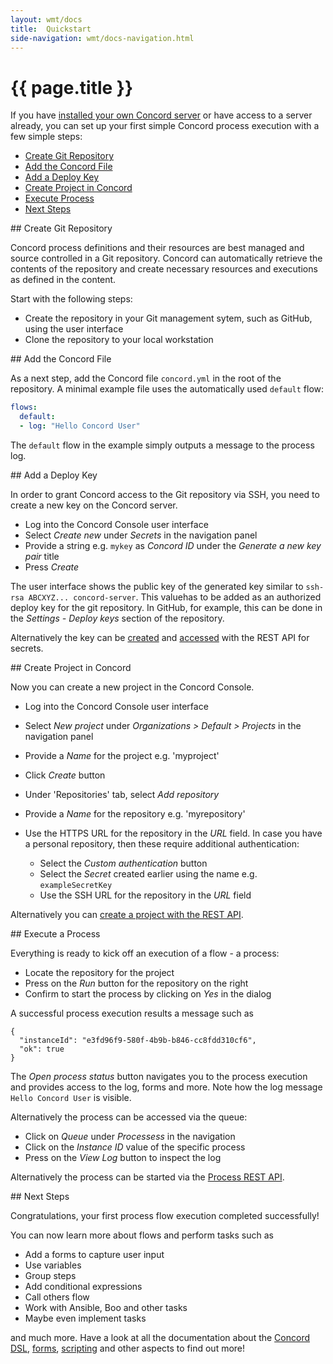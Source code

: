 ```yaml
---
layout: wmt/docs
title:  Quickstart
side-navigation: wmt/docs-navigation.html
---
```


# {{ page.title }}

If you have [installed your own Concord server](./installation.html) or have
access to a server already, you can set up your first simple Concord process
execution with a few simple steps:

- [Create Git Repository](#create-repository)
- [Add the Concord File](#add-concord-file)
- [Add a Deploy Key](#add-deploy-key)
- [Create Project in Concord](#create-project)
- [Execute Process](#execute-process)
- [Next Steps](#next-steps)

<a name="create-repository"/>
## Create Git Repository

Concord process definitions and their resources are best managed and source
controlled in a Git repository. Concord can automatically retrieve the contents
of the repository and create necessary resources and executions as defined in
the content.

Start with the following steps:

- Create the repository in your Git management sytem, such as GitHub, using the
  user interface
- Clone the repository to your local workstation

<a name="add-concord-file"/>
## Add the Concord File

As a next step, add the Concord file `concord.yml` in the root of the repository.
A minimal example file uses the automatically used `default` flow:

```yaml
flows:
  default:
  - log: "Hello Concord User"
```

The `default` flow in the example simply outputs a message to the process log.

<a name="add-deploy-key"/>
## Add a Deploy Key

In order to grant Concord access to the Git repository via SSH, you need to
create a new key on the Concord server.

- Log into the Concord Console user interface
- Select _Create new_ under _Secrets_ in the navigation panel
- Provide a string e.g. `mykey` as _Concord ID_ under the _Generate a new key pair_ title
- Press _Create_

The user interface shows the public key of the generated key similar to 
`ssh-rsa ABCXYZ... concord-server`. This valuehas to be added as an authorized deploy
key for the git repository. In GitHub, for example, this can be done in the 
_Settings - Deploy keys_ section of the repository.

Alternatively the key can be
[created](../api/secret.html#create-secret) and
[accessed](../api/secret.html#get-key) with the REST API for secrets.

<a name="create-project"/>
## Create Project in Concord

Now you can create a new project in the Concord Console.

- Log into the Concord Console user interface
- Select _New project_ under _Organizations > Default > Projects_ in the navigation panel
- Provide a _Name_ for the project e.g. 'myproject'
- Click _Create_ button

- Under 'Repositories' tab, select _Add repository_
- Provide a _Name_ for the repository e.g. 'myrepository'
- Use the HTTPS URL for the repository in the _URL_ field. In case you have a personal repository, then these require additional authentication:
    - Select the _Custom authentication_ button
    - Select the _Secret_ created earlier using the name e.g. `exampleSecretKey`
    - Use the SSH URL for the repository in the _URL_ field

Alternatively you can
[create a project with the REST API](../api/project.html#createproject).


<a name="execute-process"/>
## Execute a Process

Everything is ready to kick off an execution of a flow - a process:

- Locate the repository for the project
- Press on the _Run_ button for the repository on the right
- Confirm to start the process by clicking on _Yes_ in the dialog

A successful process execution results a message such as

```
{
  "instanceId": "e3fd96f9-580f-4b9b-b846-cc8fdd310cf6",
  "ok": true
}
```

The _Open process status_ button navigates you to the process execution and
provides access to the log, forms and more. Note how the log message
`Hello Concord User` is visible.

Alternatively the process can be accessed via the queue:

- Click on _Queue_ under _Processess_ in the navigation
- Click on the _Instance ID_ value of the specific process
- Press on the _View Log_ button to inspect the log

Alternatively the process can be started via the
[Process REST API](../api/process.html).

<a name="next-steps"/>
## Next Steps

Congratulations, your first process flow execution completed successfully!

You can now learn more about flows and perform tasks such as

- Add a forms to capture user input
- Use variables
- Group steps
- Add conditional expressions
- Call others flow
- Work with Ansible, Boo and other tasks
- Maybe even implement tasks

and much more. Have a look at all the documentation about the
[Concord DSL](./concord-dsl.html), [forms](./forms.html),
[scripting](./scripting.html) and other aspects to find out more!
